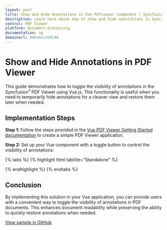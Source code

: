```yaml
---
layout: post
title: Show and Hide Annotations in Vue Pdfviewer component | Syncfusion
description: Learn here about how to show and hide annotations in Syncfusion Vue Pdfviewer component of Syncfusion Essential JS 2 and more.
control: PDF Viewer
platform: document-processing
documentation: ug
domainurl: ##DomainURL##
---
```


# Show and Hide Annotations in PDF Viewer

This guide demonstrates how to toggle the visibility of annotations in the Syncfusion<sup style="font-size:70%">&reg;</sup> PDF Viewer using Vue.js. This functionality is useful when you need to temporarily hide annotations for a cleaner view and restore them later when needed.

## Implementation Steps

**Step 1:** Follow the steps provided in the [Vue PDF Viewer Getting Started documentation](https://ej2.syncfusion.com/vue/documentation/pdfviewer/getting-started) to create a simple PDF Viewer application.

**Step 2:** Set up your Vue component with a toggle button to control the visibility of annotations:

{% tabs %}
{% highlight html tabtitle="Standalone" %}
<template>
<div id="app">
<button id="hideBtn" v-on:click="hideAnnotations">Hide Annotations</button>
<button id="unhideBtn" v-on:click="unhideAnnotations">Show Annotations</button>
<ejs-pdfviewer
id="pdfViewer"
ref="pdfviewer"
:documentPath="documentPath"
:resourceUrl="resourceUrl">
</ejs-pdfviewer>
</div>
</template>

<script>
import {
  PdfViewerComponent,
  Toolbar,
  Magnification,
  Navigation,
  LinkAnnotation,
  BookmarkView,
  ThumbnailView,
  Print,
  TextSelection,
  TextSearch,
  Annotation,
  FormFields,
  FormDesigner,
  PageOrganizer
} from '@syncfusion/ej2-vue-pdfviewer';

export default {
  name: 'app',
  components: {
    'ejs-pdfviewer': PdfViewerComponent,
  },
  data() {
    return {
      documentPath: "https://cdn.syncfusion.com/content/pdf/pdf-succinctly.pdf",
      resourceUrl: "https://cdn.syncfusion.com/ej2/30.1.37/dist/ej2-pdfviewer-lib",
      exportObject: "",
      annotationsVisible: true
    };
  },
  provide: {
    PdfViewer: [
      Toolbar, Magnification, Navigation, LinkAnnotation, BookmarkView,
      ThumbnailView, Print, TextSelection, TextSearch, Annotation, FormFields, FormDesigner, PageOrganizer
    ]
  },
  methods: {
    async hideAnnotations() {
      const viewer = this.$refs.pdfviewer.ej2Instances;
      try {
        const value = await viewer.exportAnnotationsAsObject();
        this.exportObject = JSON.stringify(value); // Convert object to string for later use
        viewer.deleteAnnotations();
      } catch (error) {
        console.error('Error hiding annotations:', error);
      }
    },
    unhideAnnotations() {
      const viewer = this.$refs.pdfviewer.ej2Instances;
      if (this.exportObject) {
        const parsedObject = JSON.parse(this.exportObject);
        viewer.importAnnotation(JSON.parse(parsedObject));
      }
    }
  }
};
</script>
{% endhighlight %}
{% endtabs %}

## Conclusion

By implementing this solution in your Vue application, you can provide users with a convenient way to toggle the visibility of annotations in PDF documents. This enhances document readability while preserving the ability to quickly restore annotations when needed.

[View sample in GitHub](https://github.com/SyncfusionExamples/vue-pdf-viewer-examples/tree/master/How%20to)